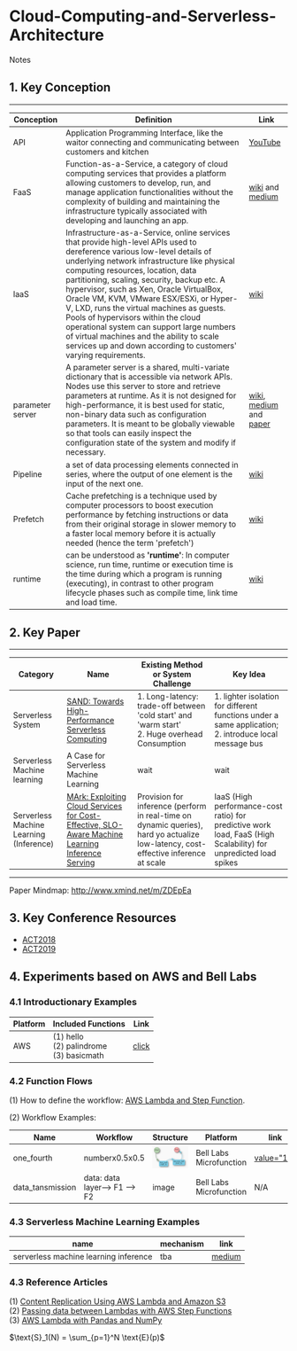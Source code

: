 # Cloud-Computing-and-Serverless-Architecture
Notes 
## 1. Key Conception
----------------------------------------------
| Conception | Definition | Link |
|----------------|--------------------------------------------------------------|----------------------|
|API	|Application Programming Interface, like the waitor connecting and communicating between customers and kitchen	| [YouTube](https://www.youtube.com/watch?v=s7wmiS2mSXY&list=LL5YPuNk4OqeQ1uHDlVNR0lQ&index=2&t=0s)	|
|FaaS	|Function-as-a-Service, a category of cloud computing services that provides a platform allowing customers to develop, run, and manage application functionalities without the complexity of building and maintaining the infrastructure typically associated with developing and launching an app.	| [wiki](https://en.wikipedia.org/wiki/Function_as_a_service) and [medium](https://medium.com/@BoweiHan/an-introduction-to-serverless-and-faas-functions-as-a-service-fb5cec0417b2) |
|IaaS | Infrastructure-as-a-Service, online services that provide high-level APIs used to dereference various low-level details of underlying network infrastructure like physical computing resources, location, data partitioning, scaling, security, backup etc. A hypervisor, such as Xen, Oracle VirtualBox, Oracle VM, KVM, VMware ESX/ESXi, or Hyper-V, LXD, runs the virtual machines as guests. Pools of hypervisors within the cloud operational system can support large numbers of virtual machines and the ability to scale services up and down according to customers' varying requirements.|[wiki](https://en.wikipedia.org/wiki/Infrastructure_as_a_service)|
|parameter server|A parameter server is a shared, multi-variate dictionary that is accessible via network APIs. Nodes use this server to store and retrieve parameters at runtime. As it is not designed for high-performance, it is best used for static, non-binary data such as configuration parameters. It is meant to be globally viewable so that tools can easily inspect the configuration state of the system and modify if necessary.|[wiki](http://wiki.ros.org/Parameter%20Server), [medium](https://medium.com/coinmonks/parameter-server-for-distributed-machine-learning-fd79d99f84c3) and [paper](http://www.cs.cmu.edu/~muli/file/parameter_server_osdi14.pdf)|
| Pipeline | a set of data processing elements connected in series, where the output of one element is the input of the next one. |[wiki](https://en.wikipedia.org/wiki/Pipeline_(computing)) |
|Prefetch|Cache prefetching is a technique used by computer processors to boost execution performance by fetching instructions or data from their original storage in slower memory to a faster local memory before it is actually needed (hence the term 'prefetch')|[wiki](https://en.wikipedia.org/wiki/Cache_prefetching)|
|runtime|can be understood as **'runtime'**: In computer science, run time, runtime or execution time is the time during which a program is running (executing), in contrast to other program lifecycle phases such as compile time, link time and load time.| [wiki](https://en.wikipedia.org/wiki/Run_time_(program_lifecycle_phase))|


## 2. Key Paper
----------------------------------------------
| Category | Name | Existing Method or System Challenge| Key Idea |
|----------------|-----------------------------------------|---------------------|----------------------|
| Serverless System | [SAND: Towards High-Performance Serverless Computing](https://scholar.google.com/scholar?hl=en&as_sdt=0%2C5&q=SAND%3A+Towards+High-Performance+Serverless+Computing&btnG=) | 1. Long-latency: trade-off between 'cold start' and 'warm start'  <br> 2. Huge overhead Consumption | 1. lighter isolation for different functions under a same application;<br> 2. introduce local message bus|
|Serverless Machine learning | A Case for Serverless Machine Learning | wait | wait|
|Serverless Machine Learning (Inference) | [MArk: Exploiting Cloud Services for Cost-Effective, SLO-Aware Machine Learning Inference Serving](https://www.cse.ust.hk/~weiwa/papers/mark-atc19.pdf)| Provision for inference (perform in real-time on dynamic queries), hard yo actualize low-latency, cost-effective inference at scale| IaaS (High performance-cost ratio) for predictive work load, FaaS (High Scalability) for unpredicted load spikes|
-------------------------------
Paper Mindmap: http://www.xmind.net/m/ZDEpEa
## 3. Key Conference Resources
 - [ACT2018](https://www.usenix.org/conference/atc18/technical-sessions)
 - [ACT2019](https://www.usenix.org/conference/atc19/technical-sessions)

## 4. Experiments based on AWS and Bell Labs 
### 4.1 Introductionary Examples
|Platform|Included Functions|Link|
|--|--|--|
|AWS|(1) hello<br>(2) palindrome<br>(3) basicmath | [click](https://eu-central-1.console.aws.amazon.com/lambda/home?region=eu-central-1#/functions)|

### 4.2 Function Flows
(1) How to define the workflow: [AWS Lambda and Step Function](https://aws.amazon.com/getting-started/tutorials/create-a-serverless-workflow-step-functions-lambda/).

(2) Workflow Examples: 

|Name|Workflow|Structure|Platform|link|
|----|--------|---------|--------|----|
|one_fourth| numberx0.5x0.5 |![alt text](https://github.com/bonaldli/Cloud-Computing-and-Serverless-Architecture/blob/master/figs/one_fourth.jpg?raw=true)|Bell Labs Microfunction| [value="10"](https://sand-1.cloud.brlab.nsn-rdnet.net/workflow/d3275b8e415b5248d347fb7e1f2db1e9/ef7ce47c6321ec7d04b5fdf2fe2ade06/first_half?value=)|
|data_tansmission| data: data layer--> F1 --> F2 | image | Bell Labs Microfunction | N/A |

### 4.3 Serverless Machine Learning Examples
| name | mechanism | link |
|------|-----------|------|
| serverless machine learning inference | tba | [medium](https://medium.com/merapar/pure-serverless-machine-learning-inference-with-aws-lambda-and-layers-979702d9ae49) |

### 4.3 Reference Articles
(1) [Content Replication Using AWS Lambda and Amazon S3](https://aws.amazon.com/blogs/compute/content-replication-using-aws-lambda-and-amazon-s3/)<br>
(2) [Passing data between Lambdas with AWS Step Functions](https://medium.com/@tturnbull/passing-data-between-lambdas-with-aws-step-functions-6f8d45f717c3)<br>
(3) [AWS Lambda with Pandas and NumPy](https://medium.com/@korniichuk/lambda-with-pandas-fd81aa2ff25e)


$\text{S}_1(N) = \sum_{p=1}^N \text{E}(p)$
